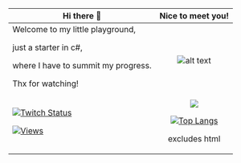 | Hi there 👋   | Nice to meet you!          |
| ------------- |:-------------:|
| Welcome to my little playground, <p>just a starter in c#, <p>where I have to summit my progress. <p>Thx for watching!| ![alt text](https://pondworth.de/Github/miinimi200.png "Just Pondworth") |
|[![Twitch Status](https://img.shields.io/twitch/status/SayuriRosa?label=SayuriRosa&logo=Twitch&labelColor=9b0505&style=for-the-badge)](https://www.twitch.tv/sayurirosa)<p>[![Views](https://komarev.com/ghpvc/?username=Pondworth&color=A70000&style=for-the-badge&label=PROFILE+VIEWS)](https://github.com/pondworth)|<a href="https://github-readme-stats.vercel.app/api?username=Pondworth&show_icons=true&theme=solarized-dark"><img align="center" src="https://github-readme-stats.vercel.app/api?username=Pondworth&show_icons=true&include_all_commits=true&count_private=true&theme=react" /></a><p>[![Top Langs](https://github-readme-stats.vercel.app/api/top-langs/?username=pondworth&layout=compact&theme=react&card_width=445&langs_count=10&hide=html)](https://github.com/anuraghazra/github-readme-stats)<p>excludes html |


<!--
**Pondworth/Pondworth** is a ✨ _special_ ✨ repository because its `README.md` (this file) appears on your GitHub profile.

Here are some ideas to get you started:

- 🔭 I’m currently working on ...
- 🌱 I’m currently learning ...
- 👯 I’m looking to collaborate on ...
- 🤔 I’m looking for help with ...
- 💬 Ask me about ...
- 📫 How to reach me: ...
- 😄 Pronouns: ...
- ⚡ Fun fact: ...
-->
